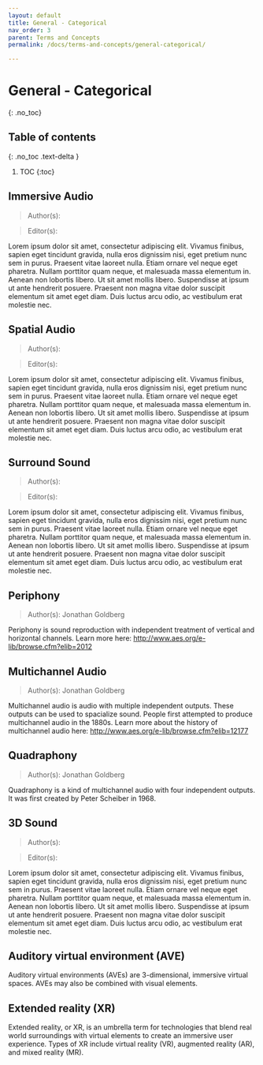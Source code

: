 ```yaml
---
layout: default
title: General - Categorical
nav_order: 3
parent: Terms and Concepts
permalink: /docs/terms-and-concepts/general-categorical/

---
```


# General - Categorical
{: .no_toc}

## Table of contents
{: .no_toc .text-delta }

1. TOC
{:toc}

## Immersive Audio
>Author(s):

>Editor(s): 

Lorem ipsum dolor sit amet, consectetur adipiscing elit. Vivamus finibus, sapien eget tincidunt gravida, nulla eros dignissim nisi, eget pretium nunc sem in purus. Praesent vitae laoreet nulla. Etiam ornare vel neque eget pharetra. Nullam porttitor quam neque, et malesuada massa elementum in. Aenean non lobortis libero. Ut sit amet mollis libero. Suspendisse at ipsum ut ante hendrerit posuere. Praesent non magna vitae dolor suscipit elementum sit amet eget diam. Duis luctus arcu odio, ac vestibulum erat molestie nec.

## Spatial Audio
>Author(s):

>Editor(s): 

Lorem ipsum dolor sit amet, consectetur adipiscing elit. Vivamus finibus, sapien eget tincidunt gravida, nulla eros dignissim nisi, eget pretium nunc sem in purus. Praesent vitae laoreet nulla. Etiam ornare vel neque eget pharetra. Nullam porttitor quam neque, et malesuada massa elementum in. Aenean non lobortis libero. Ut sit amet mollis libero. Suspendisse at ipsum ut ante hendrerit posuere. Praesent non magna vitae dolor suscipit elementum sit amet eget diam. Duis luctus arcu odio, ac vestibulum erat molestie nec.

## Surround Sound
>Author(s):

>Editor(s): 

Lorem ipsum dolor sit amet, consectetur adipiscing elit. Vivamus finibus, sapien eget tincidunt gravida, nulla eros dignissim nisi, eget pretium nunc sem in purus. Praesent vitae laoreet nulla. Etiam ornare vel neque eget pharetra. Nullam porttitor quam neque, et malesuada massa elementum in. Aenean non lobortis libero. Ut sit amet mollis libero. Suspendisse at ipsum ut ante hendrerit posuere. Praesent non magna vitae dolor suscipit elementum sit amet eget diam. Duis luctus arcu odio, ac vestibulum erat molestie nec.

## Periphony
>Author(s): Jonathan Goldberg

Periphony is sound reproduction with independent treatment of vertical and horizontal channels. 
Learn more here: http://www.aes.org/e-lib/browse.cfm?elib=2012


## Multichannel Audio
>Author(s): Jonathan Goldberg

Multichannel audio is audio with multiple independent outputs. These outputs can be used to spacialize sound. People first attempted to produce multichannel audio in the 1880s. Learn more about the history of multichannel audio here: http://www.aes.org/e-lib/browse.cfm?elib=12177


## Quadraphony
>Author(s): Jonathan Goldberg


Quadraphony is a kind of multichannel audio with four independent outputs. It was first created by Peter Scheiber in 1968.


## 3D Sound
>Author(s):

>Editor(s): 

Lorem ipsum dolor sit amet, consectetur adipiscing elit. Vivamus finibus, sapien eget tincidunt gravida, nulla eros dignissim nisi, eget pretium nunc sem in purus. Praesent vitae laoreet nulla. Etiam ornare vel neque eget pharetra. Nullam porttitor quam neque, et malesuada massa elementum in. Aenean non lobortis libero. Ut sit amet mollis libero. Suspendisse at ipsum ut ante hendrerit posuere. Praesent non magna vitae dolor suscipit elementum sit amet eget diam. Duis luctus arcu odio, ac vestibulum erat molestie nec.

## Auditory virtual environment (AVE)

Auditory virtual environments (AVEs) are 3-dimensional, immersive virtual spaces. AVEs may also be combined with visual elements.


## Extended reality (XR)

Extended reality, or XR, is an umbrella term for technologies that blend real world surroundings with virtual elements to create an immersive user experience. Types of XR include virtual reality (VR), augmented reality (AR), and mixed reality (MR).

